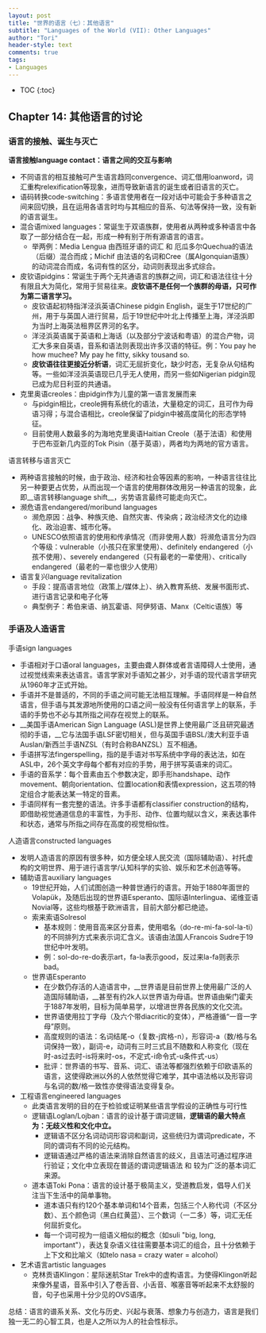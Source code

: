 ```yaml
---
layout: post
title: "世界的语言（七）：其他语言"
subtitle: "Languages of the World (VII): Other Languages"
author: "Tori"
header-style: text
comments: true
tags: 
- Languages
---
```


- TOC
{:toc}
## Chapter 14: 其他语言的讨论

### 语言的接触、诞生与灭亡

__语言接触language contact：语言之间的交互与影响__

- 不同语言的相互接触可产生语言趋同convergence、词汇借用loanword，词汇重构relexification等现象，进而导致新语言的诞生或者旧语言的灭亡。
- 语码转换code-switching：多语言使用者在一段对话中可能会于多种语言之间来回切换，且在运用各语言时均与其相应的音系、句法等保持一致，没有新的语言诞生。
- 混合语mixed languages：常诞生于双语族群，使用者从两种或多种语言中各取了一部分结合在一起，形成一种有别于所有源语言的语言。
  - 举两例：Media Lengua 由西班牙语的词汇 和 厄瓜多尔Quechua的语法（后缀）混合而成；Michif 由法语的名词和Cree（属Algonquian语族）的动词混合而成，名词有性的区分，动词则表现出多式综合。
- 皮钦语pidgins：常诞生于两个无共通语言的族群之间，词汇和语法往往十分有限且大为简化，常用于贸易往来。__皮钦语不是任何一个族群的母语，只可作为第二语言学习。__
  - 皮钦语起初特指洋泾浜英语Chinese pidgin English，诞生于17世纪的广州，用于与英国人进行贸易，后于19世纪中叶北上传播至上海，洋泾浜即为当时上海英法租界区界河的名字。
  - 洋泾浜英语属于英语和上海话（以及部分宁波话和粤语）的混合产物，词汇大多来自英语，音系和语法则表现出许多汉语的特征。例：You pay he how muchee? My pay he fitty, sikky tousand so.
  - __皮钦语往往更接近分析语__，词汇无屈折变化，缺少时态，无复杂从句结构等。一些如洋泾浜英语现已几乎无人使用，而另一些如Nigerian pidgin现已成为尼日利亚的共通语。
- 克里奥语creoles：由pidgin作为儿童的第一语言发展而来
  - 与pidgin相比，creole拥有系统化的语法，大量稳定的词汇，且可作为母语习得；与混合语相比，creole保留了pidgin中被高度简化的形态学特征。
  - 目前使用人数最多的为海地克里奥语Haitian Creole（基于法语）和使用于巴布亚新几内亚的Tok Pisin（基于英语），两者均为两地的官方语言。

语言转移与语言灭亡

- 两种语言接触的时候，由于政治、经济和社会等因素的影响，一种语言往往比另一种要更占优势，从而出现一个语言的使用群体改用另一种语言的现象，此即__语言转移language shift__，劣势语言最终可能走向灭亡。
- 濒危语言endangered/moribund languages
  - 濒危原因：战争、种族灭绝、自然灾害、传染病；政治经济文化的边缘化、政治迫害、城市化等。
  - UNESCO依照语言的使用和传承情况（而非使用人数）将濒危语言分为四个等级：vulnerable（小孩只在家里使用）、definitely endangered（小孩不使用）、severely endangered（只有最老的一辈使用）、critically endangered（最老的一辈也很少人使用）
- 语言复兴language revitalization
  - 手段：提高语言地位（政策上/媒体上）、纳入教育系统、发展书面形式、进行语言记录和电子化等
  - 典型例子：希伯来语、纳瓦霍语、阿伊努语、Manx（Celtic语族）等

### 手语及人造语言

手语sign languages

- 手语相对于口语oral languages，主要由聋人群体或者言语障碍人士使用，通过视觉线索来表达语言。语言学家对手语知之甚少，对手语的现代语言学研究从1960年才正式开始。
- 手语并不是普适的，不同的手语之间可能无法相互理解。手语同样是一种自然语言，但手语与其发源地所使用的口语之间一般没有任何语言学上的联系，手语的手势也不必与其所指之间存在视觉上的联系。
- __美国手语American Sign Language (ASL)是世界上使用最广泛且研究最透彻的手语，__它与法国手语LSF密切相关，但与英国手语BSL/澳大利亚手语Auslan/新西兰手语NZSL（有时合称BANZSL）互不相通。
- 手语拼写法fingerspelling，指的是手语对书写系统中字母的表达法，如在ASL中，26个英文字母每个都有对应的手势，用于拼写英语来的词汇。
- 手语的音系学：每个音素由五个参数决定，即手形handshape、动作movement、朝向orientation、位置location和表情expression，这五项的特定组合才能表达某一特定的音素。
- 手语同样有一套完整的语法。许多手语都有classifier construction的结构，即借助视觉通道信息的丰富性，为手形、动作、位置均赋以含义，来表达事件和状态，通常与所指之间存在高度的视觉相似性。

人造语言constructed languages

- 发明人造语言的原因有很多种，如方便全球人民交流（国际辅助语）、衬托虚构的文明世界、用于进行语言学/认知科学的实验、娱乐和艺术创造等等。
- 辅助语言auxiliary languages
  - 19世纪开始，人们试图创造一种普世通行的语言。开始于1880年面世的Volapük，及随后出现的世界语Esperanto、国际语Interlingua、诺维亚语Novial等，这些均根基于欧洲语言，目前大部分都已绝迹。
  - 索来索语Solresol
    - 基本规则：使用音高来区分音素，使用唱名（do-re-mi-fa-sol-la-ti）的不同排列方式来表示词汇含义。该语由法国人Francois Sudre于19世纪中叶发明。
    - 例：sol-do-re-do表示art，fa-la表示good，反过来la-fa则表示bad。
  - 世界语Esperanto
    - 在少数仍存活的人造语言中，__世界语是目前世界上使用最广泛的人造国际辅助语，__甚至有约2k人以世界语为母语。世界语由柴门霍夫于1887年发明，目标为简单易学，以增进世界各民族的文化交流。
    - 世界语使用拉丁字母（及六个带diacritic的变体），严格遵循“一音一字母”原则。
    - 高度规则的语法：名词结尾-o（复数-j宾格-n），形容词-a（数/格与名词保持一致），副词-e，动词有三时三式且不随数和人称变化（现在时-as过去时-is将来时-os，不定式-i命令式-u条件式-us）
    - 批评：世界语的书写、音系、词汇、语法等都强烈依赖于印欧语系的语言，这使得欧洲以外的人依然觉得它难学，其中语法格以及形容词与名词的数/格一致性亦使得语法变得复杂。
- 工程语言engineered languages
  - 此类语言发明的目的在于检验或证明某些语言学假设的正确性与可行性
  - 逻辑语Loglan/Lojban：语言的设计基于谓词逻辑，__逻辑语的最大特点为：无歧义性和文化中立。__
    - 逻辑语不区分名词动词形容词和副词，这些统归为谓词predicate，不同的谓词有不同的论元结构。
    - 逻辑语通过严格的语法来消除自然语言的歧义，且语法可通过程序进行验证；文化中立表现在普适的谓词逻辑语法 和 较为广泛的基本词汇来源。
  - 道本语Toki Pona：语言的设计基于极简主义，受道教启发，倡导人们关注当下生活中的简单事物。
    - 道本语只有约120个基本单词和14个音素，包括三个人称代词（不区分数）、五个颜色词（黑白红黄蓝）、三个数词（一二多）等，词汇无任何屈折变化。
    - 每一个词可视为一组语义相似的概念（如suli "big, long, important"），表达复杂语义往往需要基本词汇的组合，且十分依赖于上下文和比喻义（如telo nasa = crazy water = alcohol）
- 艺术语言artistic languages
  - 克林贡语Klingon：星际迷航Star Trek中的虚构语言。为使得Klingon听起来像外星语，音系中引入了卷舌音、小舌音、喉塞音等听起来不太舒服的音，句子也采用十分少见的OVS语序。

总结：语言的谱系关系、文化与历史、兴起与衰落、想象力与创造力，语言是我们独一无二的心智工具，也是人之所以为人的社会性标示。
